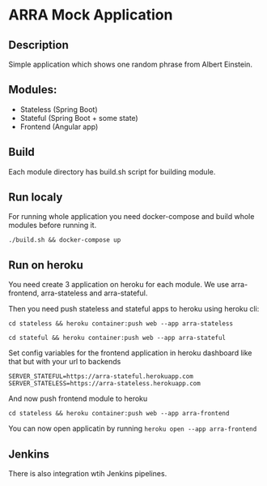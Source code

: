 # ARRA Mock Application

## Description
Simple application which shows one random phrase from Albert Einstein.

## Modules:
- Stateless (Spring Boot)
- Stateful  (Spring Boot + some state)
- Frontend  (Angular app)

## Build 
Each module directory has build.sh script for building module.

## Run localy

For running whole application you need docker-compose and build whole modules before running it.

```./build.sh && docker-compose up```

## Run on heroku

You need create 3 application on heroku for each module.
We use arra-frontend, arra-stateless and arra-stateful.

Then you need push stateless and stateful apps to heroku using heroku cli:
```
cd stateless && heroku container:push web --app arra-stateless
```

```
cd stateful && heroku container:push web --app arra-stateful
```

Set config variables for the frontend application in heroku dashboard like that but with your url to backends

```
SERVER_STATEFUL=https://arra-stateful.herokuapp.com
SERVER_STATELESS=https://arra-stateless.herokuapp.com
```

And now push frontend module to heroku 
```
cd stateless && heroku container:push web --app arra-frontend
```

You can now open applicatin by running ```heroku open --app arra-frontend```

## Jenkins
There is also integration wtih Jenkins pipelines.
